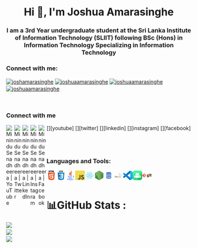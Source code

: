 <h1 align="center">Hi 👋, I'm Joshua Amarasinghe</h1>
<h3 align="center">I am a 3rd Year undergraduate student at the Sri Lanka Institute of Information Technology (SLIIT) following BSc (Hons) in Information Technology Specializing in Information Technology</h3>

<h3 align="left">Connect with me:</h3>
<p align="left">
<a href="https://twitter.com/joshamarasinghe" target="blank"><img align="center" src="https://raw.githubusercontent.com/rahuldkjain/github-profile-readme-generator/master/src/images/icons/Social/twitter.svg" alt="joshamarasinghe" width="26px" /></a>
<a href="https://linkedin.com/in/joshuaamarasinghe" target="blank"><img align="center" src="https://raw.githubusercontent.com/rahuldkjain/github-profile-readme-generator/master/src/images/icons/Social/linked-in-alt.svg" alt="joshuaamarasinghe" width="26px" /></a>
<a href="https://fb.com/joshuaamarasinghe" target="blank"><img align="center" src="https://raw.githubusercontent.com/rahuldkjain/github-profile-readme-generator/master/src/images/icons/Social/facebook.svg" alt="joshuaamarasinghe" width="26px" /></a>
<a href="https://instagram.com/joshuaamarasinghe" target="blank"><img align="center" src="https://raw.githubusercontent.com/rahuldkjain/github-profile-readme-generator/master/src/images/icons/Social/instagram.svg" alt="joshuaamarasinghe" width="26px" /></a>
</p>
</br>

### Connect with me

[<img align="left" alt="MininduSenadheera | YouTube" width="22px" src="https://raw.githubusercontent.com/JoshuaAmarasinghe/JoshuaAmarasinghe/master/Images/youtube.png" />][youtube]
[<img align="left" alt="MininduSenadheera | Twitter" width="22px" src="https://raw.githubusercontent.com/JoshuaAmarasinghe/JoshuaAmarasinghe/master/Images/twitter.png" />][twitter]
[<img align="left" alt="MininduSenadheera | LinkedIn" width="22px" src="https://raw.githubusercontent.com/JoshuaAmarasinghe/JoshuaAmarasinghe/master/Images/linkedin.png" />][linkedin]
[<img align="left" alt="MininduSenadheera | Instagram" width="22px" src="https://raw.githubusercontent.com/JoshuaAmarasinghe/JoshuaAmarasinghe/master/Images/instagram.png" />][instagram]
[<img align="left" alt="MininduSenadheera | Facebook" width="22px" src="https://raw.githubusercontent.com/JoshuaAmarasinghe/JoshuaAmarasinghe/master/Images/facebook.png" />][facebook]

<br/>
<br/>




<h3 align="left">Languages and Tools:</h3>
<img align="left" alt="HTML5" width="26px" src="https://raw.githubusercontent.com/github/explore/80688e429a7d4ef2fca1e82350fe8e3517d3494d/topics/html/html.png" />
<img align="left" alt="CSS3" width="26px" src="https://raw.githubusercontent.com/github/explore/80688e429a7d4ef2fca1e82350fe8e3517d3494d/topics/css/css.png" />
<img align="left" alt="Java" width="26px" src="https://raw.githubusercontent.com/MininduSenadheera/MininduSenadheera/master/Images/java.png" />
<img align="left" alt="JavaScript" width="26px" src="https://raw.githubusercontent.com/github/explore/80688e429a7d4ef2fca1e82350fe8e3517d3494d/topics/javascript/javascript.png" />
<img align="left" alt="React" width="26px" src="https://raw.githubusercontent.com/github/explore/80688e429a7d4ef2fca1e82350fe8e3517d3494d/topics/react/react.png" />
<img align="left" alt="Node.js" width="26px" src="https://raw.githubusercontent.com/github/explore/80688e429a7d4ef2fca1e82350fe8e3517d3494d/topics/nodejs/nodejs.png" />
<img align="left" alt="SQL" width="26px" src="https://raw.githubusercontent.com/github/explore/80688e429a7d4ef2fca1e82350fe8e3517d3494d/topics/sql/sql.png" />
<img align="left" alt="MySQL" width="26px" src="https://raw.githubusercontent.com/github/explore/80688e429a7d4ef2fca1e82350fe8e3517d3494d/topics/mysql/mysql.png" />
<img align="left" alt="Visual Studio Code" width="26px" src="https://raw.githubusercontent.com/github/explore/80688e429a7d4ef2fca1e82350fe8e3517d3494d/topics/visual-studio-code/visual-studio-code.png" />
<img align="left" alt="Docker" width="26px" src="https://raw.githubusercontent.com/MininduSenadheera/MininduSenadheera/master/Images/android.png" />
<img align="left" alt="Git" width="26px" src="https://raw.githubusercontent.com/github/explore/80688e429a7d4ef2fca1e82350fe8e3517d3494d/topics/git/git.png" />

<br />
<br />

# 📊GitHub Stats :
![](https://github-readme-stats.vercel.app/api?username=JoshuaAmarasinghe&theme=radical&hide_border=false&include_all_commits=false&count_private=false)<br/>
![](https://github-readme-streak-stats.herokuapp.com/?user=JoshuaAmarasinghe&theme=radical&hide_border=false)<br/>
![](https://github-readme-stats.vercel.app/api/top-langs/?username=JoshuaAmarasinghe&theme=radical&hide_border=false&include_all_commits=false&count_private=false&layout=compact)
